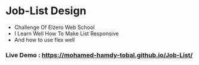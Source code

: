 # Job-List Design
 - Challenge Of Elzero Web School
 - I Learn Well How To Make List Responsive
 - And how to use flex well
 
 ### Live Demo : https://mohamed-hamdy-tobal.github.io/Job-List/
